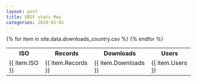 ```yaml
---
layout: post
title: GBIF stats May
categories: 2018-01-01
---
```


<table>
  <tr>
    <th>ISO</th>
    <th>Records</th>
    <th>Downloads</th>
    <th>Users</th>
  </tr>
    {% for item in site.data.downloads_country.csv %}
  <tr>
    <td>{{ item.ISO }}</td>
    <td>{{ item.Records }}</td>
    <td>{{ item.Downloads }}</td>
    <td>{{ item.Users }}</td>
  </tr>
    {% endfor %}
</table>
